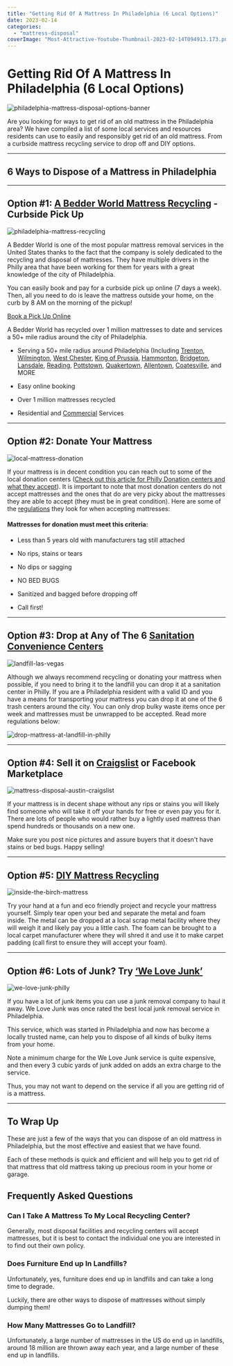 ```yaml
---
title: "Getting Rid Of A Mattress In Philadelphia (6 Local Options)"
date: 2023-02-14
categories: 
  - "mattress-disposal"
coverImage: "Most-Attractive-Youtube-Thumbnail-2023-02-14T094913.173.png"
---
```


# Getting Rid Of A Mattress In Philadelphia (6 Local Options)

![philadelphia-mattress-disposal-options-banner](images/Most-Attractive-Youtube-Thumbnail-2023-02-14T094913.173-1024x576.png)

Are you looking for ways to get rid of an old mattress in the Philadelphia area? We have compiled a list of some local services and resources residents can use to easily and responsibly get rid of an old mattress. From a curbside mattress recycling service to drop off and DIY options.

* * *

## 6 Ways to Dispose of a Mattress in Philadelphia

* * *

## Option #1: [A Bedder World Mattress Recycling](https://www.abedderworld.com/mattress-recycling-philadelphia/) - Curbside Pick Up

![philadelphia-mattress-recycling](images/Screen-Shot-2023-02-14-at-9.02.46-AM-1024x492.png)

A Bedder World is one of the most popular mattress removal services in the United States thanks to the fact that the company is solely dedicated to the recycling and disposal of mattresses. They have multiple drivers in the Philly area that have been working for them for years with a great knowledge of the city of Philadelphia.

You can easily book and pay for a curbside pick up online (7 days a week). Then, all you need to do is leave the mattress outside your home, on the curb by 8 AM on the morning of the pickup! 

[Book a Pick Up Online](https://www.abedderworld.com/mattress-recycling-philadelphia/)

A Bedder World has recycled over 1 million mattresses to date and services a 50+ mile radius around the city of Philadelphia.

- Serving a 50+ mile radius around Philadelphia (Including [Trenton](https://www.abedderworld.com/Trenton-NJ), [Wilmington](https://www.abedderworld.com/Wilmington-DE), [West Chester](https://www.abedderworld.com/West-Chester-PA), [King of Prussia](https://www.abedderworld.com/King-of-Prussia-PA), [Hammonton](https://www.abedderworld.com/Hammonton-NJ), [Bridgeton](https://www.abedderworld.com/Bridgeton-NJ), [Lansdale](https://www.abedderworld.com/Lansdale-PA), [Reading](https://www.abedderworld.com/Reading-PA), [Pottstown](https://www.abedderworld.com/Pottstown-PA), [Quakertown](https://www.abedderworld.com/Quakertown-PA), [Allentown](https://www.abedderworld.com/Allentown-PA), [Coatesville](https://www.abedderworld.com/Coatesville-PA), and MORE

- Easy online booking

- Over 1 million mattresses recycled

- Residential and [Commercial](https://www.abedderworld.com/commercial/) Services

* * *

## Option #2: Donate Your Mattress

![local-mattress-donation](images/Donate-Local-Red-243x300-1.png)

If your mattress is in decent condition you can reach out to some of the local donation centers ([Check out this article for Philly Donation centers and what they accept](https://www.inquirer.com/philly-tips/donate-furniture-clothes-philadelphia-pickups-20211018.html)). It is important to note that most donation centers do not accept mattresses and the ones that do are very picky about the mattresses they are able to accept (they must be in great condition). Here are some of the [regulations](https://www.abedderworld.com/does-goodwill-take-mattresses-4-alternative-options.html/) they look for when accepting mattresses:

#### Mattresses for donation must meet this criteria:

- Less than 5 years old with manufacturers tag still attached

- No rips, stains or tears

- No dips or sagging

- NO BED BUGS

- Sanitized and bagged before dropping off

- Call first!

* * *

## Option #3: Drop at Any of The 6 [Sanitation Convenience Centers](https://www.phila.gov/services/trash-recycling-city-upkeep/find-a-sanitation-convenience-center-to-drop-off-trash-or-recycling/)

![landfill-las-vegas](images/WE_WastePile.jpeg)

Although we always recommend recycling or donating your mattress when possible, if you need to bring it to the landfill you can drop it at a sanitation center in Philly. If you are a Philadelphia resident with a valid ID and you have a means for transporting your mattress you can drop it at one of the 6 trash centers around the city. You can only drop bulky waste items once per week and mattresses must be unwrapped to be accepted. Read more regulations below:

![drop-mattress-at-landfill-in-philly](images/Screen-Shot-2023-02-14-at-9.31.55-AM-1024x517.png)

* * *

## Option #4: Sell it on [Craigslist](https://philadelphia.craigslist.org/) or Facebook Marketplace

![mattress-disposal-austin-craigslist](images/Screen-Shot-2019-12-11-at-8.06.07-AM-edited.png)

If your mattress is in decent shape without any rips or stains you will likely find someone who will take it off your hands for free or even pay you for it. There are lots of people who would rather buy a lightly used mattress than spend hundreds or thousands on a new one.

Make sure you post nice pictures and assure buyers that it doesn't have stains or bed bugs. Happy selling!

* * *

## Option #5: [DIY Mattress Recycling](https://www.abedderworld.com/how-to-recycle-a-mattress/)

![inside-the-birch-mattress](images/IMG_4265-2-768x1024.jpeg)

Try your hand at a fun and eco friendly project and recycle your mattress yourself. Simply tear open your bed and separate the metal and foam inside. The metal can be dropped at a local scrap metal facility where they will weigh it and likely pay you a little cash. The foam can be brought to a local carpet manufacturer where they will shred it and use it to make carpet padding (call first to ensure they will accept your foam).

* * *

## Option #6: Lots of Junk? Try [‘We Love Junk’](https://welovejunkphilly.com/junk-removal-services/) 

![we-love-junk-philly](images/we-love-junk-logo-header.webp)

If you have a lot of junk items you can use a junk removal company to haul it away. We Love Junk was once rated the best local junk removal service in Philadelphia.

This service, which was started in Philadelphia and now has become a locally trusted name, can help you to dispose of all kinds of bulky items from your home.

Note a minimum charge for the We Love Junk service is quite expensive, and then every 3 cubic yards of junk added on adds an extra charge to the service.

Thus, you may not want to depend on the service if all you are getting rid of is a mattress.

* * *

## **To Wrap Up**

These are just a few of the ways that you can dispose of an old mattress in Philadelphia, but the most effective and easiest that we have found.

Each of these methods is quick and efficient and will help you to get rid of that mattress that old mattress taking up precious room in your home or garage.

## **Frequently Asked Questions** 

### **Can I Take A Mattress To My Local Recycling Center?**

Generally, most disposal facilities and recycling centers will accept mattresses, but it is best to contact the individual one you are interested in to find out their own policy. 

### **Does Furniture End up In Landfills?**

Unfortunately, yes, furniture does end up in landfills and can take a long time to degrade.

Luckily, there are other ways to dispose of mattresses without simply dumping them! 

### **How Many Mattresses Go to Landfill?** 

Unfortunately, a large number of mattresses in the US do end up in landfills, around 18 million are thrown away each year, and a large number of these end up in landfills.
